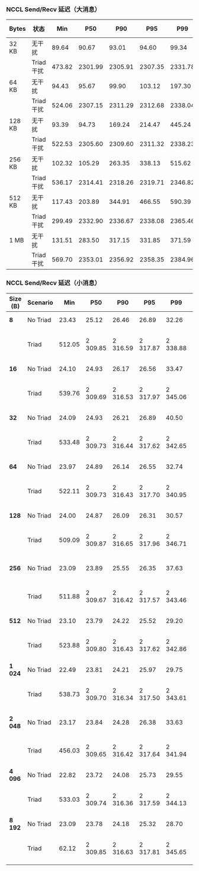 ### NCCL Send/Recv 延迟（大消息）

| Bytes  | 状态      | Min    | P50     | P90     | P95     | P99     | P99.9   | Max     | Avg (±Stdev)      |
| ------ | --------- | ------ | ------- | ------- | ------- | ------- | ------- | ------- | ------------------ |
| 32 KB  | 无干扰    | 89.64  | 90.67   | 93.01   | 94.60   | 99.34   | 286.88  | 642.65  | 91.84 (±13.86)    |
|        | Triad干扰 | 473.82 | 2301.99 | 2305.91 | 2307.35 | 2331.78 | 2350.24 | 2451.71 | 1714.96 (±833.57) |
| 64 KB  | 无干扰    | 94.43  | 95.67   | 99.90   | 103.12  | 197.30  | 418.78  | 2762.83 | 100.22 (±38.47)   |
|        | Triad干扰 | 524.06 | 2307.15 | 2311.29 | 2312.68 | 2338.04 | 2354.63 | 2358.58 | 1720.05 (±833.62) |
| 128 KB | 无干扰    | 93.39  | 94.73   | 169.24  | 214.47  | 445.24  | 556.40  | 752.15  | 114.22 (±60.58)   |
|        | Triad干扰 | 522.53 | 2305.60 | 2309.60 | 2311.32 | 2338.23 | 2352.91 | 2456.94 | 1718.69 (±833.63) |
| 256 KB | 无干扰    | 102.32 | 105.29  | 263.35  | 338.13  | 515.62  | 746.69  | 1492.87 | 152.12 (±93.17)   |
|        | Triad干扰 | 536.17 | 2314.41 | 2318.26 | 2319.71 | 2346.82 | 2359.92 | 2467.87 | 1727.50 (±833.49) |
| 512 KB | 无干扰    | 117.43 | 203.89  | 344.91  | 466.55  | 590.39  | 726.31  | 1249.86 | 221.21 (±104.88)  |
|        | Triad干扰 | 299.49 | 2332.90 | 2336.67 | 2338.08 | 2365.46 | 2387.50 | 2552.15 | 1745.77 (±833.46) |
| 1 MB   | 无干扰    | 131.51 | 283.50  | 317.15  | 331.85  | 371.59  | 789.06  | 1480.97 | 285.92 (±39.76)   |
|        | Triad干扰 | 569.70 | 2353.01 | 2356.92 | 2358.35 | 2384.96 | 2400.45 | 2508.66 | 1766.40 (±833.13) |


### NCCL Send/Recv 延迟（小消息）

| Size (B)        | Scenario | Min    | P50      | P90      | P95      | P99      | P99.9    | Max      | Avg ± SD          |
| --------------- | -------- | ------ | -------- | -------- | -------- | -------- | -------- | -------- | ------------------ |
| **8**     | No Triad | 23.43  | 25.12    | 26.46    | 26.89    | 32.26    | 39.57    | 112.61   | 25.47 ± 1.75      |
|                 | Triad    | 512.05 | 2 309.85 | 2 316.59 | 2 317.87 | 2 338.88 | 2 357.94 | 2 461.36 | 1 727.38 ± 829.08 |
| **16**    | No Triad | 24.10  | 24.93    | 26.17    | 26.56    | 33.47    | 75.26    | 127.41   | 25.42 ± 2.93      |
|                 | Triad    | 539.76 | 2 309.69 | 2 316.53 | 2 317.97 | 2 345.06 | 2 359.61 | 2 464.53 | 1 727.26 ± 829.43 |
| **32**    | No Triad | 24.09  | 24.93    | 26.21    | 26.89    | 40.50    | 102.13   | 217.97   | 25.75 ± 5.43      |
|                 | Triad    | 533.48 | 2 309.73 | 2 316.44 | 2 317.62 | 2 342.65 | 2 359.46 | 2 460.32 | 1 727.08 ± 829.33 |
| **64**    | No Triad | 23.97  | 24.89    | 26.14    | 26.55    | 32.74    | 62.39    | 183.91   | 25.40 ± 3.57      |
|                 | Triad    | 522.11 | 2 309.73 | 2 316.43 | 2 317.70 | 2 340.95 | 2 358.83 | 2 459.37 | 1 727.08 ± 829.32 |
| **128**   | No Triad | 24.00  | 24.87    | 26.09    | 26.31    | 30.57    | 46.87    | 68.41    | 25.27 ± 1.67      |
|                 | Triad    | 509.09 | 2 309.87 | 2 316.65 | 2 317.96 | 2 346.71 | 2 359.23 | 2 460.39 | 1 727.31 ± 829.48 |
| **256**   | No Triad | 23.09  | 23.89    | 25.55    | 26.35    | 37.63    | 145.41   | 941.18   | 25.07 ± 14.87     |
|                 | Triad    | 511.88 | 2 309.67 | 2 316.42 | 2 317.57 | 2 343.46 | 2 358.70 | 2 462.11 | 1 727.09 ± 829.38 |
| **512**   | No Triad | 23.10  | 23.79    | 24.22    | 25.52    | 29.20    | 57.03    | 113.57   | 24.08 ± 2.17      |
|                 | Triad    | 523.88 | 2 309.80 | 2 316.43 | 2 317.62 | 2 342.86 | 2 357.35 | 2 464.98 | 1 727.14 ± 829.35 |
| **1 024** | No Triad | 22.49  | 23.81    | 24.21    | 25.97    | 29.75    | 63.82    | 664.85   | 24.19 ± 6.90      |
|                 | Triad    | 538.73 | 2 309.70 | 2 316.34 | 2 317.50 | 2 343.61 | 2 357.80 | 2 462.22 | 1 727.04 ± 829.36 |
| **2 048** | No Triad | 23.17  | 23.84    | 24.28    | 26.38    | 33.63    | 127.00   | 1 869.00 | 24.78 ± 20.70     |
|                 | Triad    | 456.03 | 2 309.65 | 2 316.42 | 2 317.64 | 2 341.94 | 2 359.20 | 2 462.47 | 1 727.07 ± 829.33 |
| **4 096** | No Triad | 22.82  | 23.72    | 24.08    | 25.73    | 29.55    | 56.62    | 101.79   | 24.03 ± 2.29      |
|                 | Triad    | 533.03 | 2 309.74 | 2 316.36 | 2 317.59 | 2 344.13 | 2 359.78 | 2 464.31 | 1 727.20 ± 829.36 |
| **8 192** | No Triad | 23.09  | 23.78    | 24.18    | 25.32    | 28.70    | 46.43    | 481.56   | 24.06 ± 4.96      |
|                 | Triad    | 62.12  | 2 309.85 | 2 316.63 | 2 317.81 | 2 345.65 | 2 360.41 | 2 721.83 | 1 726.93 ± 829.76 |
